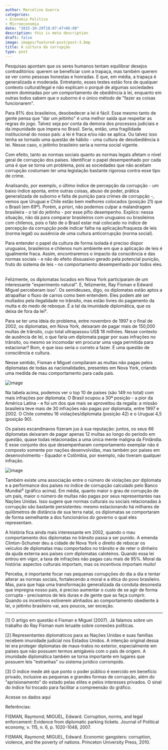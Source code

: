 ```yaml
---
author: Marcelino Guerra
categories:
- Economia Política
- Microeconomia
date: "2015-10-29T10:07:47+06:00"
description: this is meta description
draft: false
image: images/featured-post/post-3.bmp
title: A cultura da corrupção
type: post
---
```


Pesquisas apontam que os seres humanos tentam equilibrar desejos contraditórios: querem se beneficiar com a trapaça, mas também querem se ver como pessoas honestas e honradas. E que, em média, a trapaça é generalizada e moderada. Entretanto, esses testes estão fora de qualquer contexto cultural/legal e não explicam o porquê de algumas sociedades serem dominadas por um comportamento de obediência à lei, enquanto em outras todos sabem que o suborno é o único método de "fazer as coisas funcionarem".

Para 81% dos brasileiros, desobedecer a lei é fácil. Esse mesmo tanto de gente pensa que "dar um jeitinho" é uma melhor saída que respeitar as regras do jogo. Talvez seja por conta da demora dos processos judiciais e da impunidade que impera no Brasil. Seria, então, uma fragilidade institucional do nosso país: a lei é fraca e/ou não se aplica. Ou talvez isso tenha se tornado uma questão de hábito - uma cultura de desobediência à lei. Nesse caso, o jeitinho brasileiro seria a norma social vigente.     

Com efeito, tanto as normas sociais quanto as normas legais afetam o nível geral de corrupção dos países. Identificar o papel desempenhado por cada uma é que se torna um problema, pois as sociedades que não aceitam corrupção costumam ter uma legislação bastante rigorosa contra esse tipo de crime.

Analisando, por exemplo, o último índice de percepção da corrupção - um baixo índice aponta, entre outras coisas, abuso de poder, prática generalizada de suborno e falta de punição para crimes de corrupção -, vemos que Uruguai e Chile estão bem melhores colocados (posição 21) que o Brasil (em 69º). Porém, a priori, não podemos culpar a malandragem brasileira - o tal do jeitinho - por esse pífio desempenho. Explico: nessa situação, não dá para comparar brasileiros com uruguaios ou brasileiros com chilenos, pois o fato de o Brasil estar mal colocado no índice de percepção da corrupção pode indicar falha na aplicação/fraqueza de leis (norma legal) ou ausência de uma cultura anticorrupção (norma social).

Para entender o papel da cultura de forma isolada é preciso dispor uruguaios, brasileiros e chilenos num ambiente em que a aplicação de leis é igualmente fraca. Assim, encontraremos o impacto da consciência e das normas sociais - e não do efeito dissuasivo gerado pela potencial punição, fruto do sistema de leis - no comportamento desempenhado por todos eles. ​

Felizmente, os diplomatas locados em Nova York participaram de um interessante "experimento natural". E, felizmente, Ray Fisman e Edward Miguel perceberam isso¹. Os semideuses, digo, os diplomatas estão aptos a atrapalhar o fluxo de carros como bem entendem. Eles podem até ser multados pela ilegalidade no trânsito, mas estão livres do pagamento da multa e do medo de reboque.  É a tal da imunidade diplomática, que os deixa de fora da lei².

Para se ter uma ideia do problema, entre novembro de 1997 e o final de 2002, os diplomatas, em Nova York, deixaram de pagar mais de 150,000 multas de trânsito, cujo total ultrapassou US$ 18 milhões. Nesse contexto de ausência de lei, o que faria um diplomata pagar por suas infrações no trânsito, ou mesmo se incomodar em procurar uma vaga permitida para estacionar? Bom, é que isso seria o correto a fazer. É uma questão de consciência e cultura.

Nesse sentido, Fisman e Miguel compilaram as multas não pagas pelos diplomatas de todas as nacionalidades, presentes em Nova York, criando uma medida de mau comportamento para cada país.

![image](../../images/post/table_fisman.jpg)

Na tabela acima, podemos ver o top 10 de países  (são 149 no total) com mais infrações por diplomata. O Brasil ocupou a 30ª posição - a pior da América Latina - e foi um dos que mais se aproveitou da regalia: a missão brasileira teve mais de 30 infrações não pagas por diplomata, entre 1997 e 2002. O Chile cometeu 16 violações/diplomata (posição 42) e o Uruguai 4,5 (posição 90).

Os países escandinavos fizeram jus à sua reputação: juntos, os seus 66 diplomatas deixaram de pagar apenas 12 multas ao longo do período em questão, quase todas relacionadas a uma única mente maligna da Finlândia. E esse conjunto dos que desempenharam comportamento exemplar não é composto somente por nações desenvolvidas, mas também por países em desenvolvimento - Equador e Colômbia, por exemplo, não tiveram qualquer infração.

![image](../../images/post/corrup.bmp)

Também existe uma associação entre o número de violações por diplomata e a performance dos países no índice de corrupção calculado pelo Banco Mundial³ (gráfico acima). Em média, quanto maior o grau de corrupção de um país, maior o número de multas não pagas por seus representantes nas Nações Unidas. Isso sugere que normas culturais ou sociais relacionadas à corrupção são bastante persistentes: mesmo estacionando há milhares de quilômetros de distância de sua terra natal, os diplomatas se comportaram de forma semelhante a dos funcionários do governo o qual eles representam.

A história fica ainda mais interessante em 2002, quando o mau comportamento dos diplomatas no trânsito passa a ser punido. A emenda Clinton-Schumer deu a cidade de Nova York o direito de rebocar os veículos de diplomatas mau comportados no trânsito e de reter o dinheiro da ajuda externa aos países com diplomatas caloteiros. Quando essa lei entrou em vigor, a taxa de infrações não pagas caiu mais de 95%. Moral da história: aspectos culturais importam, mas os incentivos importam muito!

Perceba, é importante focar nas pequenas corrupções do dia a dia e tentar alterar as normas sociais, fortalecendo a moral e a ética do povo brasileiro. Mas, para que haja uma transformação generalizada da conduta desonesta que impregna nosso país, é preciso aumentar o custo de se agir de forma corrupta - precisamos de leis duras e de gente que as faça cumprir. Quando os incentivos estiverem alinhados ao comportamento obediente à lei, o jeitinho brasileiro vai, aos poucos, ser exceção.

---

[1] O artigo em questão é Fisman e Miguel (2007). Já falamos sobre um trabalho do Ray Fisman num leruaite sobre conexões políticas.

[2] Representantes diplomáticos para as Nações Unidas e suas famílias recebem imunidade judicial nos Estados Unidos. A intenção original dessa lei era proteger diplomatas de maus-tratos no exterior, especialmente em países que não possuem termos amigáveis com o país de origem. A imunidade diplomática também se torna importante em lugares que possuem leis "estranhas" ou sistema jurídico corrompido.

​[3] O índice mede até que ponto o poder público é exercido em benefício privado, inclusive as pequenas e grandes formas de corrupção, além do “aprisionamento” do estado pelas elites e pelos interesses privados. O sinal do índice foi trocado para facilitar a compreensão do gráfico.

Acesse os dados aqui

Referências:

FISMAN, Raymond; MIGUEL, Edward. Corruption, norms, and legal enforcement: Evidence from diplomatic parking tickets. Journal of Political economy, v. 115, n. 6, p. 1020-1048, 2007.

FISMAN, Raymond; MIGUEL, Edward. Economic gangsters: corruption, violence, and the poverty of nations. Princeton University Press, 2010.
